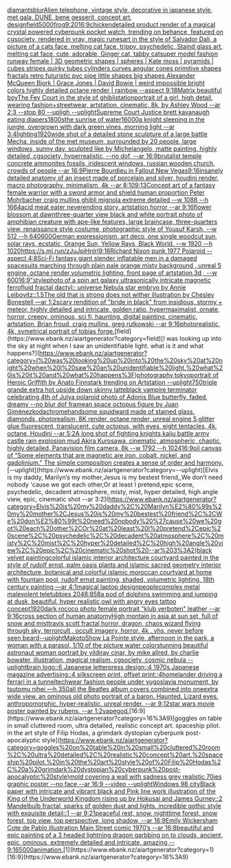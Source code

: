 [diamants](https://www.ebank.nz/aiartgenerator?category=diamants)[blur](https://www.ebank.nz/aiartgenerator?category=blur)[Alien telephone, vintage style, decorative in japanese style, met gala, DUNE, bene gesserit, concept art, design](https://www.ebank.nz/aiartgenerator?category=Alien%20telephone%2C%20vintage%20style%2C%20decorative%20in%20japanese%20style%2C%20met%20gala%2C%20DUNE%2C%20bene%20gesserit%2C%20concept%20art%2C%20design)[field](https://www.ebank.nz/aiartgenerator?category=field)[5000](https://www.ebank.nz/aiartgenerator?category=5000)[frog](https://www.ebank.nz/aiartgenerator?category=frog)[9:20](https://www.ebank.nz/aiartgenerator?category=9%3A20)[16:9](https://www.ebank.nz/aiartgenerator?category=16%3A9)[chicken](https://www.ebank.nz/aiartgenerator?category=chicken)[detailed product render of a magical crystal powered cyberpunk pocket watch, trending on behance, featured on cgsociety, rendered in vray, magic runes](https://www.ebank.nz/aiartgenerator?category=detailed%20product%20render%20of%20a%20magical%20crystal%20powered%20cyberpunk%20pocket%20watch%2C%20trending%20on%20behance%2C%20featured%20on%20cgsociety%2C%20rendered%20in%20vray%2C%20magic%20runes)[art in the style of Salvador Dali, a picture of a cats face, melting cat face, trippy, psychedelic, Staind glass art, melting cat face, cute, adorable, Ginger cat, tabby cat](https://www.ebank.nz/aiartgenerator?category=art%20in%20the%20style%20of%20Salvador%20Dali%2C%20a%20picture%20of%20a%20cats%20face%2C%20melting%20cat%20face%2C%20trippy%2C%20psychedelic%2C%20Staind%20glass%20art%2C%20melting%20cat%20face%2C%20cute%2C%20adorable%2C%20Ginger%20cat%2C%20tabby%20cat)[super model fashion runway female | 3D geometric shapes | spheres | Kate moss | pyramids | cubes stripes quirky tubes cylinders curves angular cones primitive shapes fractals retro futuristic pvc pipe little shapes big shapes Alexander McQueen Bjork | Grace Jones | David Bowie | weird impossible bright colors highly detailed octane render | rainbow  --aspect 9:18](https://www.ebank.nz/aiartgenerator?category=super%20model%20fashion%20runway%20female%20%7C%203D%20geometric%20shapes%20%7C%20spheres%20%7C%20Kate%20moss%20%7C%20pyramids%20%7C%20cubes%20stripes%20quirky%20tubes%20cylinders%20curves%20angular%20cones%20primitive%20shapes%20fractals%20retro%20futuristic%20pvc%20pipe%20little%20shapes%20big%20shapes%20Alexander%20McQueen%20Bjork%20%7C%20Grace%20Jones%20%7C%20David%20Bowie%20%7C%20weird%20impossible%20bright%20colors%20highly%20detailed%20octane%20render%20%7C%20rainbow%20%20--aspect%209%3A18)[Matrix beautiful boy](https://www.ebank.nz/aiartgenerator?category=Matrix%20beautiful%20boy)[The Fey Court in the style of ghibli](https://www.ebank.nz/aiartgenerator?category=The%20Fey%20Court%20in%20the%20style%20of%20ghibli)[station](https://www.ebank.nz/aiartgenerator?category=station)[portrait of a girl, high detail, wearing fashion+streetwear, artstation, cinematic, 8k, by Ashley Wood --ar 2:3 --stop 80 --upligh --uplight](https://www.ebank.nz/aiartgenerator?category=portrait%20of%20a%20girl%2C%20high%20detail%2C%20wearing%20fashion%2Bstreetwear%2C%20artstation%2C%20cinematic%2C%208k%2C%20by%20Ashley%20Wood%20--ar%202%3A3%20--stop%2080%20--upligh%20--uplight)[Supreme Court Justice brett kavanaugh eating diapers](https://www.ebank.nz/aiartgenerator?category=Supreme%20Court%20Justice%20brett%20kavanaugh%20eating%20diapers)[1800s](https://www.ebank.nz/aiartgenerator?category=1800s)[the sunrise of water](https://www.ebank.nz/aiartgenerator?category=the%20sunrise%20of%20water)[16000](https://www.ebank.nz/aiartgenerator?category=16000)[a knight sleeping in the jungle, overgrown with dark green vines, morning light --ar 3:4](https://www.ebank.nz/aiartgenerator?category=a%20knight%20sleeping%20in%20the%20jungle%2C%20overgrown%20with%20dark%20green%20vines%2C%20morning%20light%20--ar%203%3A4)[lighting](https://www.ebank.nz/aiartgenerator?category=lighting)[1920](https://www.ebank.nz/aiartgenerator?category=1920)[wide shot of a detailed stone sculpture of a large battle Mecha, inside of the met museum, surrounded by 20 people, large windows, sunny day, sculpted like by Michelangelo, matte painting, highly detailed, cgsociety, hyperrealistic, --no dof, --ar 16:9](https://www.ebank.nz/aiartgenerator?category=wide%20shot%20of%20a%20detailed%20stone%20sculpture%20of%20a%20large%20battle%20Mecha%2C%20inside%20of%20the%20met%20museum%2C%20surrounded%20by%2020%20people%2C%20large%20windows%2C%20sunny%20day%2C%20sculpted%20like%20by%20Michelangelo%2C%20matte%20painting%2C%20highly%20detailed%2C%20cgsociety%2C%20hyperrealistic%2C%20--no%20dof%2C%20--ar%2016%3A9)[brutalist temple concrete ammonites fossils, iridescent windows, russian wooden church, crowds of people --ar 16:9](https://www.ebank.nz/aiartgenerator?category=brutalist%20temple%20concrete%20ammonites%20fossils%2C%20iridescent%20windows%2C%20russian%20wooden%20church%2C%20crowds%20of%20people%20--ar%2016%3A9)[Pierre Bourdieu in Fallout New Vegas](https://www.ebank.nz/aiartgenerator?category=Pierre%20Bourdieu%20in%20Fallout%20New%20Vegas)[9:16](https://www.ebank.nz/aiartgenerator?category=9%3A16)[insanely detailed  anatomy  of an insect  made of  porcelain and  silver, houdini render, macro photography,  minimalism, 4k --ar 8:10](https://www.ebank.nz/aiartgenerator?category=insanely%20detailed%20%20anatomy%20%20of%20an%20insect%20%20made%20of%20%20porcelain%20and%20%20silver%2C%20houdini%20render%2C%20macro%20photography%2C%20%20minimalism%2C%204k%20--ar%208%3A10)[9:13](https://www.ebank.nz/aiartgenerator?category=9%3A13)[Concept art of a fantasy female warrior with a sword armor and shield human proportion Peter Mohrbacher craig mullins ghibli mignola extreme detailed  --w 1088 --h 1664](https://www.ebank.nz/aiartgenerator?category=Concept%20art%20of%20a%20fantasy%20female%20warrior%20with%20a%20sword%20armor%20and%20shield%20human%20proportion%20Peter%20Mohrbacher%20craig%20mullins%20ghibli%20mignola%20extreme%20detailed%20%20--w%201088%20--h%201664)[acid meat eater neverending story, artstation,horror --ar 9:16](https://www.ebank.nz/aiartgenerator?category=acid%20meat%20eater%20neverending%20story%2C%20artstation%2Chorror%20--ar%209%3A16)[flower blossom at dawn](https://www.ebank.nz/aiartgenerator?category=flower%20blossom%20at%20dawn)[three-quarter view black and white portrait photo of amphibian creature with ape-like features, large braincase, three-quarters view, renaissance style costume, photographic style of Yousuf Karsh, --w 512 --h 640](https://www.ebank.nz/aiartgenerator?category=three-quarter%20view%20black%20and%20white%20portrait%20photo%20of%20amphibian%20creature%20with%20ape-like%20features%2C%20large%20braincase%2C%20three-quarters%20view%2C%20renaissance%20style%20costume%2C%20photographic%20style%20of%20Yousuf%20Karsh%2C%20--w%20512%20--h%20640)[600](https://www.ebank.nz/aiartgenerator?category=600)[German expressionism, art deco, one single woodcut sun, solar rays, ecstatic, Orange Sun, Yellow Rays, Black World. --w 1920 --h 1020](https://www.ebank.nz/aiartgenerator?category=German%20expressionism%2C%20art%20deco%2C%20one%20single%20woodcut%20sun%2C%20solar%20rays%2C%20ecstatic%2C%20Orange%20Sun%2C%20Yellow%20Rays%2C%20Black%20World.%20--w%201920%20--h%201020)[<https://s.mj.run/zJuJpiHnlrI>](https://www.ebank.nz/aiartgenerator?category=%3Chttps%3A//s.mj.run/zJuJpiHnlrI%3E)[9:16](https://www.ebank.nz/aiartgenerator?category=9%3A16)[Richard Nixon punk 1977 Polaroid --aspect 4:8](https://www.ebank.nz/aiartgenerator?category=Richard%20Nixon%20punk%201977%20Polaroid%20--aspect%204%3A8)[Sci-Fi fantasy giant slender inflatable men in a damaged spacesuits marching through plain pale orange misty background , unreal 5 engine, octane render,volumetric lighting, front page of artstation,3d , --w 600](https://www.ebank.nz/aiartgenerator?category=Sci-Fi%20fantasy%20giant%20slender%20inflatable%20men%20in%20a%20damaged%20spacesuits%20marching%20through%20plain%20pale%20orange%20misty%20background%20%2C%20unreal%205%20engine%2C%20octane%20render%2Cvolumetric%20lighting%2C%20front%20page%20of%20artstation%2C3d%20%2C%20--w%20600)[16:9](https://www.ebank.nz/aiartgenerator?category=16%3A9)["](https://www.ebank.nz/aiartgenerator?category=%22)[style](https://www.ebank.nz/aiartgenerator?category=style)[photo of a spin art galaxy ultrasonically intricate magnetic ferrofluid fractal dactyl:: universe Nebula star embryo by Annie Leibovitz::1.5](https://www.ebank.nz/aiartgenerator?category=photo%20of%20a%20spin%20art%20galaxy%20ultrasonically%20intricate%20magnetic%20ferrofluid%20fractal%20dactyl%3A%3A%20universe%20Nebula%20star%20embryo%20by%20Annie%20Leibovitz%3A%3A1.5)[The old that is strong does not wither illustration by Chesley Bonestell —ar 1:2](https://www.ebank.nz/aiartgenerator?category=The%20old%20that%20is%20strong%20does%20not%20wither%20illustration%20by%20Chesley%20Bonestell%20%E2%80%94ar%201%3A2)[scary rendition of "bride in black" from insidious, stormy + meteor, highly detailed and intricate, golden ratio, hypermaximalist, ornate, horror, creepy, ominous, sci fi, haunting, digital painting, cinematic, artstation, Brian froud, craig mullins, greg rutkowski --ar 9:16](https://www.ebank.nz/aiartgenerator?category=scary%20rendition%20of%20%22bride%20in%20black%22%20from%20insidious%2C%20stormy%20%2B%20meteor%2C%20highly%20detailed%20and%20intricate%2C%20golden%20ratio%2C%20hypermaximalist%2C%20ornate%2C%20horror%2C%20creepy%2C%20ominous%2C%20sci%20fi%2C%20haunting%2C%20digital%20painting%2C%20cinematic%2C%20artstation%2C%20Brian%20froud%2C%20craig%20mullins%2C%20greg%20rutkowski%20--ar%209%3A16)[photorealistic, 4k, symetrical portrait of tobias forge.](https://www.ebank.nz/aiartgenerator?category=photorealistic%2C%204k%2C%20symetrical%20portrait%20of%20tobias%20forge.)[field](https://www.ebank.nz/aiartgenerator?category=field)[I was looking up into the sky at night when I saw an unidentifiable light. what is it and what happens?](https://www.ebank.nz/aiartgenerator?category=I%20was%20looking%20up%20into%20the%20sky%20at%20night%20when%20I%20saw%20an%20unidentifiable%20light.%20what%20is%20it%20and%20what%20happens%3F)[photography,](https://www.ebank.nz/aiartgenerator?category=photography%2C)[tokyo](https://www.ebank.nz/aiartgenerator?category=tokyo)[portrait of Heroic Griffith by Anato Finnstark trending on Artstation --uplight](https://www.ebank.nz/aiartgenerator?category=portrait%20of%20Heroic%20Griffith%20by%20Anato%20Finnstark%20trending%20on%20Artstation%20--uplight)[750](https://www.ebank.nz/aiartgenerator?category=750)[triple grande extra hot upside down skinny latte](https://www.ebank.nz/aiartgenerator?category=triple%20grande%20extra%20hot%20upside%20down%20skinny%20latte)[black vampire terminator celebrating 4th of July](https://www.ebank.nz/aiartgenerator?category=black%20vampire%20terminator%20celebrating%204th%20of%20July)[a polaroid photo of Adonis Blue butterfly, faded, dreamy --no blur dof frame](https://www.ebank.nz/aiartgenerator?category=a%20polaroid%20photo%20of%20Adonis%20Blue%20butterfly%2C%20faded%2C%20dreamy%20--no%20blur%20dof%20frame)[an space octopus figure by Juan Giménez](https://www.ebank.nz/aiartgenerator?category=an%20space%20octopus%20figure%20by%20Juan%20Gim%C3%A9nez)[kodachrome](https://www.ebank.nz/aiartgenerator?category=kodachrome)[handsome squidward made of stained glass, diamonds, photorealism, 8K render, octane render, unreal engine 5,](https://www.ebank.nz/aiartgenerator?category=handsome%20squidward%20made%20of%20stained%20glass%2C%20diamonds%2C%20photorealism%2C%208K%20render%2C%20octane%20render%2C%20unreal%20engine%205%2C)[glitter glue fluorescent, translucent, cute octopus, with eyes, eight tentacles, 4k, octane, Houdini --ar 5:2](https://www.ebank.nz/aiartgenerator?category=glitter%20glue%20fluorescent%2C%20translucent%2C%20cute%20octopus%2C%20with%20eyes%2C%20eight%20tentacles%2C%204k%2C%20octane%2C%20Houdini%20--ar%205%3A2)[A long shot of fighting knights kaiju  battle army castle rain explosion mud Akira Kurosawa, cinematic, atmospheric, chaotic, highly detailed, Panavision film camera, 8k --w 1792 --h 1024](https://www.ebank.nz/aiartgenerator?category=A%20long%20shot%20of%20fighting%20knights%20kaiju%20%20battle%20army%20castle%20rain%20explosion%20mud%20Akira%20Kurosawa%2C%20cinematic%2C%20atmospheric%2C%20chaotic%2C%20highly%20detailed%2C%20Panavision%20film%20camera%2C%208k%20--w%201792%20--h%201024)[16:9](https://www.ebank.nz/aiartgenerator?category=16%3A9)[oil canvas of “Some elements that are magnetic are iron, cobalt, nickel, and gadolinium." The simple composition creates a sense of order and harmony.](https://www.ebank.nz/aiartgenerator?category=oil%20canvas%20of%20%E2%80%9CSome%20elements%20that%20are%20magnetic%20are%20iron%2C%20cobalt%2C%20nickel%2C%20and%20gadolinium.%22%20The%20simple%20composition%20creates%20a%20sense%20of%20order%20and%20harmony.)[--uplight](https://www.ebank.nz/aiartgenerator?category=--uplight)[Elvis is my daddy, Marilyn’s my mother,Jesus is my bestest friend,,We don’t need nobody 'cause we got each other,Or at least I pretend,epic scene, psychedelic, decadent atmosphere, misty, mist, hyper detailed, high angle view, epic, cinematic shot --ar 3:2](https://www.ebank.nz/aiartgenerator?category=Elvis%20is%20my%20daddy%2C%20Marilyn%E2%80%99s%20my%20mother%2CJesus%20is%20my%20bestest%20friend%2C%2CWe%20don%E2%80%99t%20need%20nobody%20%27cause%20we%20got%20each%20other%2COr%20at%20least%20I%20pretend%2Cepic%20scene%2C%20psychedelic%2C%20decadent%20atmosphere%2C%20misty%2C%20mist%2C%20hyper%20detailed%2C%20high%20angle%20view%2C%20epic%2C%20cinematic%20shot%20--ar%203%3A2)[black velvet painting](https://www.ebank.nz/aiartgenerator?category=black%20velvet%20painting)[colorful islamic interior architecture courtyard painted in the style of rudolf ernst, palm oasis plants and islamic sacred geometry interior architecture, botanical and colorful islamic moroccan courtyard at home with fountain pool, rudolf ernst painting, shaded, volumetric lighting, 18th century painting —ar 4:1](https://www.ebank.nz/aiartgenerator?category=colorful%20islamic%20interior%20architecture%20courtyard%20painted%20in%20the%20style%20of%20rudolf%20ernst%2C%20palm%20oasis%20plants%20and%20islamic%20sacred%20geometry%20interior%20architecture%2C%20botanical%20and%20colorful%20islamic%20moroccan%20courtyard%20at%20home%20with%20fountain%20pool%2C%20rudolf%20ernst%20painting%2C%20shaded%2C%20volumetric%20lighting%2C%2018th%20century%20painting%20%E2%80%94ar%204%3A1)[magical laptop design](https://www.ebank.nz/aiartgenerator?category=magical%20laptop%20design)[people](https://www.ebank.nz/aiartgenerator?category=people)[complex metal malevolent teletubbies 2048:858](https://www.ebank.nz/aiartgenerator?category=complex%20metal%20malevolent%20teletubbies%202048%3A858)[a pod of dolphins swimming and jumping at dusk, beautiful, hyper realistic,](https://www.ebank.nz/aiartgenerator?category=a%20pod%20of%20dolphins%20swimming%20and%20jumping%20at%20dusk%2C%20beautiful%2C%20hyper%20realistic%2C)[owl with angry eyes tattoo concept](https://www.ebank.nz/aiartgenerator?category=owl%20with%20angry%20eyes%20tattoo%20concept)[1920](https://www.ebank.nz/aiartgenerator?category=1920)[dark rococo photo female portrait "klub verboten" leather --ar 9:16](https://www.ebank.nz/aiartgenerator?category=dark%20rococo%20photo%20female%20portrait%20%22klub%20verboten%22%20leather%20--ar%209%3A16)[cross section of human anatomy](https://www.ebank.nz/aiartgenerator?category=cross%20section%20of%20human%20anatomy)[High montain in asia at sun set, full of snow and mist](https://www.ebank.nz/aiartgenerator?category=High%20montain%20in%20asia%20at%20sun%20set%2C%20full%20of%20snow%20and%20mist)[travis scott fractal horror, dragon, chaos wizard flying through sky, terrorcult , occult imagery, horror, 4k , vhs, never before seen,](https://www.ebank.nz/aiartgenerator?category=travis%20scott%20fractal%20horror%2C%20dragon%2C%20chaos%20wizard%20flying%20through%20sky%2C%20terrorcult%20%2C%20occult%20imagery%2C%20horror%2C%204k%20%2C%20vhs%2C%20never%20before%20seen%2C)[beard](https://www.ebank.nz/aiartgenerator?category=beard)[--uplight](https://www.ebank.nz/aiartgenerator?category=--uplight)[Makoto](https://www.ebank.nz/aiartgenerator?category=Makoto)[Show La Pointe style, afternoon in the park, a woman with a parasol, 1/10 of the picture water color](https://www.ebank.nz/aiartgenerator?category=Show%20La%20Pointe%20style%2C%20afternoon%20in%20the%20park%2C%20a%20woman%20with%20a%20parasol%2C%201/10%20of%20the%20picture%20water%20color)[stunning beautiful astronaut woman portrait by yildiray cinar, by mike allred, by charlie bowater, illustration, magical realism, cgsociety, cosmic nebula --uplight](https://www.ebank.nz/aiartgenerator?category=stunning%20beautiful%20astronaut%20woman%20portrait%20by%20yildiray%20cinar%2C%20by%20mike%20allred%2C%20by%20charlie%20bowater%2C%20illustration%2C%20magical%20realism%2C%20cgsociety%2C%20cosmic%20nebula%20--uplight)[brain logo::6 Japanese letterpress design::4 1970s Japanese magazine advertising::4 silkscreen print, offset print::4](https://www.ebank.nz/aiartgenerator?category=brain%20logo%3A%3A6%20Japanese%20letterpress%20design%3A%3A4%201970s%20Japanese%20magazine%20advertising%3A%3A4%20silkscreen%20print%2C%20offset%20print%3A%3A4)[homelander driving a ferrari in a tunnel](https://www.ebank.nz/aiartgenerator?category=homelander%20driving%20a%20ferrari%20in%20a%20tunnel)[techwear fashion people under yugoslavia monument, by tsutomu nihei —h 350](https://www.ebank.nz/aiartgenerator?category=techwear%20fashion%20people%20under%20yugoslavia%20monument%2C%20by%20tsutomu%20nihei%20%E2%80%94h%20350)[all the Beatles album covers combined into one](https://www.ebank.nz/aiartgenerator?category=all%20the%20Beatles%20album%20covers%20combined%20into%20one)[extra wide view. an ominous old photo portrait of a baron. Haunted. Lizard eyes. anthropomorphic. hyper-realistic. unreal render. --ar 9:12](https://www.ebank.nz/aiartgenerator?category=extra%20wide%20view.%20an%20ominous%20old%20photo%20portrait%20of%20a%20baron.%20Haunted.%20Lizard%20eyes.%20anthropomorphic.%20hyper-realistic.%20unreal%20render.%20--ar%209%3A12)[star wars movie poster painted by rubens, --ar 1:2](https://www.ebank.nz/aiartgenerator?category=star%20wars%20movie%20poster%20painted%20by%20rubens%2C%20--ar%201%3A2)[vapegod.](https://www.ebank.nz/aiartgenerator?category=vapegod.)[16:9](https://www.ebank.nz/aiartgenerator?category=16%3A9)[goggles on table in small cluttered room, ultra detailed, realistic concept art. spaceship pilot. in the art style of Filip Hodas, a grimdark dystopian cyberpunk post-apocalyptic style](https://www.ebank.nz/aiartgenerator?category=goggles%20on%20table%20in%20small%20cluttered%20room%2C%20ultra%20detailed%2C%20realistic%20concept%20art.%20spaceship%20pilot.%20in%20the%20art%20style%20of%20Filip%20Hodas%2C%20a%20grimdark%20dystopian%20cyberpunk%20post-apocalyptic%20style)[mold covering a wall with sadness grey realistic 70ies  graphic poster --no face --ar 16:9 --video --uplight](https://www.ebank.nz/aiartgenerator?category=mold%20covering%20a%20wall%20with%20sadness%20grey%20realistic%2070ies%20%20graphic%20poster%20--no%20face%20--ar%2016%3A9%20--video%20--uplight)[Windows 98 city](https://www.ebank.nz/aiartgenerator?category=Windows%2098%20city)[Black paper with intricate and vibrant black and Pink line work illustration of the King of the Underworld Kingdom rising up by Hokusai and James Gurney::2  Mandelbulb fractal, sparks of golden dust and lights, incredible gothic style with exquisite detail::1 --ar 9:21](https://www.ebank.nz/aiartgenerator?category=Black%20paper%20with%20intricate%20and%20vibrant%20black%20and%20Pink%20line%20work%20illustration%20of%20the%20King%20of%20the%20Underworld%20Kingdom%20rising%20up%20by%20Hokusai%20and%20James%20Gurney%3A%3A2%20%20Mandelbulb%20fractal%2C%20sparks%20of%20golden%20dust%20and%20lights%2C%20incredible%20gothic%20style%20with%20exquisite%20detail%3A%3A1%20--ar%209%3A21)[peaceful rest, snow, nighttime forest, snow forest, top view, top perspective, long shadow, --ar 16:9](https://www.ebank.nz/aiartgenerator?category=peaceful%20rest%2C%20snow%2C%20nighttime%20forest%2C%20snow%20forest%2C%20top%20view%2C%20top%20perspective%2C%20long%20shadow%2C%20--ar%2016%3A9)[Emily Wickersham Cote de Pablo illustration Main Street comic 1970’s --ar 16:8](https://www.ebank.nz/aiartgenerator?category=Emily%20Wickersham%20Cote%20de%20Pablo%20illustration%20Main%20Street%20comic%201970%E2%80%99s%20--ar%2016%3A8)[beautiful and epic painting of a 3 headed lightning dragon garbbing on to clouds, ancient, epic, ominous, extremely detailed and intricate, amazing -- 9:16](https://www.ebank.nz/aiartgenerator?category=beautiful%20and%20epic%20painting%20of%20a%203%20headed%20lightning%20dragon%20garbbing%20on%20to%20clouds%2C%20ancient%2C%20epic%2C%20ominous%2C%20extremely%20detailed%20and%20intricate%2C%20amazing%20--%209%3A16)[5000](https://www.ebank.nz/aiartgenerator?category=5000)[animation.](https://www.ebank.nz/aiartgenerator?category=animation.)[1](https://www.ebank.nz/aiartgenerator?category=1)[16:9](https://www.ebank.nz/aiartgenerator?category=16%3A9)